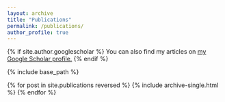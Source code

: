 ```yaml
---
layout: archive
title: "Publications"
permalink: /publications/
author_profile: true
---
```


{% if site.author.googlescholar %}
  You can also find my articles on <u><a href="https://scholar.google.com/citations?user=EfZbm40AAAAJ&hl=zh-CN">my Google Scholar profile</a>.</u>
{% endif %}

{% include base_path %}

{% for post in site.publications reversed %}
  {% include archive-single.html %}
{% endfor %}

